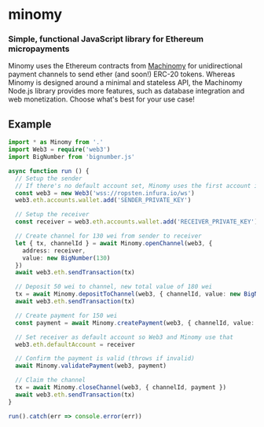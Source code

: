 # minomy

### Simple, functional JavaScript library for Ethereum micropayments

Minomy uses the Ethereum contracts from [Machinomy](https://github.com/machinomy/machinomy) for unidirectional payment channels to send ether (and soon!) ERC-20 tokens. Whereas Minomy is designed around a minimal and stateless API, the Machinomy Node.js library provides more features, such as database integration and web monetization. Choose what's best for your use case!

## Example

```typescript
import * as Minomy from '.'
import Web3 = require('web3')
import BigNumber from 'bignumber.js'

async function run () {
  // Setup the sender
  // If there's no default account set, Minomy uses the first account in wallet
  const web3 = new Web3('wss://ropsten.infura.io/ws')
  web3.eth.accounts.wallet.add('SENDER_PRIVATE_KEY')

  // Setup the receiver
  const receiver = web3.eth.accounts.wallet.add('RECEIVER_PRIVATE_KEY').address

  // Create channel for 130 wei from sender to receiver
  let { tx, channelId } = await Minomy.openChannel(web3, {
    address: receiver,
    value: new BigNumber(130)
  })
  await web3.eth.sendTransaction(tx)

  // Deposit 50 wei to channel, new total value of 180 wei
  tx = await Minomy.depositToChannel(web3, { channelId, value: new BigNumber(50) })
  await web3.eth.sendTransaction(tx)

  // Create payment for 150 wei
  const payment = await Minomy.createPayment(web3, { channelId, value: new BigNumber(150) })

  // Set receiver as default account so Web3 and Minomy use that
  web3.eth.defaultAccount = receiver

  // Confirm the payment is valid (throws if invalid)
  await Minomy.validatePayment(web3, payment)

  // Claim the channel
  tx = await Minomy.closeChannel(web3, { channelId, payment })
  await web3.eth.sendTransaction(tx)
}

run().catch(err => console.error(err))
```
